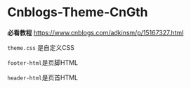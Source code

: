 # Cnblogs-Theme-CnGth

**必看教程** https://www.cnblogs.com/adkinsm/p/15167327.html

`theme.css` 是自定义CSS

`footer-html`是页脚HTML

`header-html`是页首HTML
